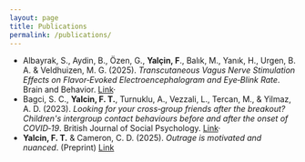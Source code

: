 ```yaml
---
layout: page
title: Publications
permalink: /publications/
---
```

- Albayrak, S., Aydin, B., Özen, G., **Yalçin, F**., Balık, M., Yanık, H., Urgen, B. A. & Veldhuizen, M. G. (2025). *Transcutaneous Vagus Nerve Stimulation Effects on Flavor‐Evoked Electroencephalogram and Eye‐Blink Rate*. Brain and Behavior. 
  [Link](https://onlinelibrary.wiley.com/doi/full/10.1002/brb3.70355)· 
- Bagci, S. C., **Yalcin, F. T.**, Turnuklu, A., Vezzali, L., Tercan, M., & Yilmaz, A. D. (2023). *Looking for your cross‐group friends after the breakout? Children's intergroup contact behaviours before and after the onset of COVID‐19*. British Journal of Social Psychology. 
  [Link](https://bpspsychub.onlinelibrary.wiley.com/doi/full/10.1111/bjso.12616)· 
- **Yalcin, F. T.** & Cameron, C. D. (2025). *Outrage is motivated and nuanced*. (Preprint)
  [Link](https://osf.io/preprints/psyarxiv/xcmta_v1)
